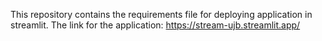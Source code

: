 This repository contains the requirements file for deploying application in streamlit.
The link for the application: https://stream-ujb.streamlit.app/
